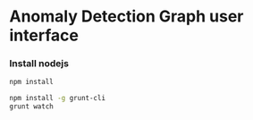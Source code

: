 # Anomaly Detection Graph user interface

### Install nodejs

```sh
npm install
```

```sh
npm install -g grunt-cli
grunt watch
```
